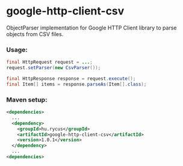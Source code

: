 # google-http-client-csv
ObjectParser implementation for Google HTTP Client library to parse objects from CSV files.

### Usage:
```java
final HttpRequest request = ...;
request.setParser(new CsvParser());

final HttpResponse response = request.execute();
final Item[] items = response.parseAs(Item[].class);
```

### Maven setup:
```pom.xml
<dependencies>
  ...
  <dependency>
    <groupId>hu.rycus</groupId>
    <artifactId>google-http-client-csv</artifactId>
    <version>1.0.1</version>
  </dependency>
  ...
<dependencies>
```
